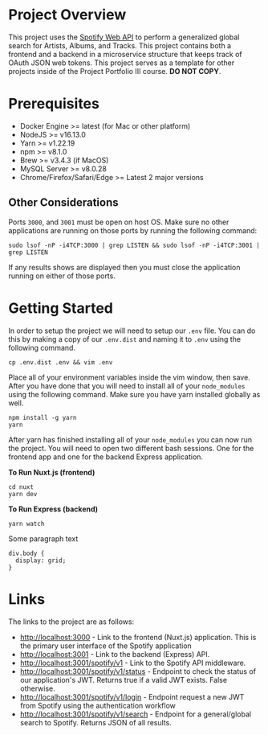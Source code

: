 # Project Overview

This project uses the [Spotify Web API](https://developer.spotify.com/documentation/web-api/) to perform a generalized global search for Artists, Albums, and Tracks. This project contains both a frontend and a backend in a microservice structure that keeps track of OAuth JSON web tokens. This project serves as a template for other projects inside of the Project Portfolio III course. **DO NOT COPY**.

# Prerequisites

- Docker Engine >= latest (for Mac or other platform)
- NodeJS >= v16.13.0
- Yarn >= v1.22.19
- npm >= v8.1.0
- Brew >= v3.4.3 (if MacOS)
- MySQL Server >= v8.0.28
- Chrome/Firefox/Safari/Edge >= Latest 2 major versions

## Other Considerations

Ports `3000`, and `3001` must be open on host OS. Make sure no other applications are running on those ports by running the following command: 

	sudo lsof -nP -i4TCP:3000 | grep LISTEN && sudo lsof -nP -i4TCP:3001 | grep LISTEN

If any results shows are displayed then you must close the application running on either of those ports. 

# Getting Started

In order to setup the project we will need to setup our `.env` file. You can do this by making a copy of our `.env.dist` and naming it to `.env` using the following command.

	cp .env.dist .env && vim .env

Place all of your environment variables inside the vim window, then save. After you have done that you will need to install all of your `node_modules` using the following command. Make sure you have yarn installed globally as well. 

	npm install -g yarn
	yarn

After yarn has finished installing all of your `node_modules` you can now run the project. You will need to open two different bash sessions. One for the frontend app and one for the backend Express application. 

**To Run Nuxt.js (frontend)**

	cd nuxt
	yarn dev

**To Run Express (backend)**

	yarn watch

Some paragraph text

```
div.body {
  display: grid;
}
```

# Links

The links to the project are as follows: 

- [http://localhost:3000](http://localhost:3000) - Link to the frontend (Nuxt.js) application. This is the primary user interface of the Spotify application
- [http://localhost:3001](http://localhost:3001) - Link to the backend (Express) API.
- [http://localhost:3001/spotify/v1](http://localhost:3001/spotify/v1) - Link to the Spotify API middleware. 
- [http://localhost:3001/spotify/v1/status](http://localhost:3001/spotify/v1/status) - Endpoint to check the status of our application's JWT. Returns true if a valid JWT exists. False otherwise.
- [http://localhost:3001/spotify/v1/login](http://localhost:3001/spotify/v1/login) - Endpoint request a new JWT from Spotify using the authentication workflow
- [http://localhost:3001/spotify/v1/search](http://localhost:3001/spotify/v1/search) - Endpoint for a general/global search to Spotify. Returns JSON of all results. 

